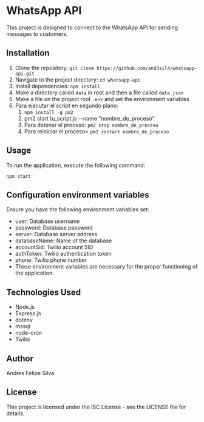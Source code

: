 # WhatsApp API

This project is designed to connect to the WhatsApp API for sending messages to customers.

## Installation

1. Clone the repository: `git clone https://github.com/and3sil4/whatsapp-api.git`
2. Navigate to the project directory: `cd whatsapp-api`
3. Install dependencies: `npm install`
4. Make a directory called `data` in root and then a file called `data.json`
5. Make a file on the project root `.env` and set the environment variables
6. Para ejecutar el script en segundo plano:
   1. `npm install -g pm2`
   2. pm2 start tu_script.js --name "nombre_de_proceso"
   3. Para detener el proceso: `pm2 stop nombre_de_proceso`
   4. Para reiniciar el proceso> `pm2 restart nombre_de_proceso`

## Usage

To run the application, execute the following command:

`npm start`

## Configuration environment variables

Ensure you have the following environment variables set:

- user: Database username
- password: Database password
- server: Database server address
- databaseName: Name of the database
- accountSid: Twilio account SID
- authToken: Twilio authentication token
- phone: Twilio phone number
- These environment variables are necessary for the proper functioning of the application.

## Technologies Used

- Node.js
- Express.js
- dotenv
- mssql
- node-cron
- Twilio

## Author

Andres Felipe Silva

## License

This project is licensed under the ISC License - see the LICENSE file for details.
